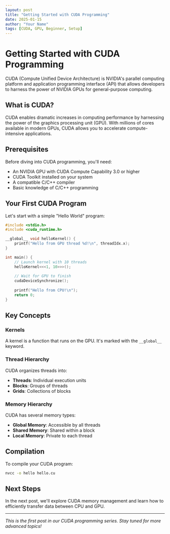 ```yaml
---
layout: post
title: "Getting Started with CUDA Programming"
date: 2025-01-15
author: "Your Name"
tags: [CUDA, GPU, Beginner, Setup]
---
```


# Getting Started with CUDA Programming

CUDA (Compute Unified Device Architecture) is NVIDIA's parallel computing platform and application programming interface (API) that allows developers to harness the power of NVIDIA GPUs for general-purpose computing.

## What is CUDA?

CUDA enables dramatic increases in computing performance by harnessing the power of the graphics processing unit (GPU). With millions of cores available in modern GPUs, CUDA allows you to accelerate compute-intensive applications.

## Prerequisites

Before diving into CUDA programming, you'll need:

- An NVIDIA GPU with CUDA Compute Capability 3.0 or higher
- CUDA Toolkit installed on your system
- A compatible C/C++ compiler
- Basic knowledge of C/C++ programming

## Your First CUDA Program

Let's start with a simple "Hello World" program:

```cpp
#include <stdio.h>
#include <cuda_runtime.h>

__global__ void helloKernel() {
    printf("Hello from GPU thread %d!\n", threadIdx.x);
}

int main() {
    // Launch kernel with 10 threads
    helloKernel<<<1, 10>>>();
    
    // Wait for GPU to finish
    cudaDeviceSynchronize();
    
    printf("Hello from CPU!\n");
    return 0;
}
```

## Key Concepts

### Kernels
A kernel is a function that runs on the GPU. It's marked with the `__global__` keyword.

### Thread Hierarchy
CUDA organizes threads into:
- **Threads**: Individual execution units
- **Blocks**: Groups of threads
- **Grids**: Collections of blocks

### Memory Hierarchy
CUDA has several memory types:
- **Global Memory**: Accessible by all threads
- **Shared Memory**: Shared within a block
- **Local Memory**: Private to each thread

## Compilation

To compile your CUDA program:

```bash
nvcc -o hello hello.cu
```

## Next Steps

In the next post, we'll explore CUDA memory management and learn how to efficiently transfer data between CPU and GPU.

---

*This is the first post in our CUDA programming series. Stay tuned for more advanced topics!*
